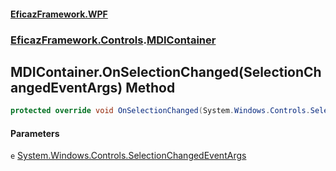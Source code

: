 #### [EficazFramework.WPF](EficazFrameworkWPF.md 'EficazFramework WPF')
### [EficazFramework.Controls](EficazFrameworkWPF.md#EficazFramework.Controls 'EficazFramework.Controls').[MDIContainer](EficazFramework.Controls/MDIContainer.md 'EficazFramework.Controls.MDIContainer')

## MDIContainer.OnSelectionChanged(SelectionChangedEventArgs) Method

```csharp
protected override void OnSelectionChanged(System.Windows.Controls.SelectionChangedEventArgs e);
```
#### Parameters

<a name='EficazFramework.Controls.MDIContainer.OnSelectionChanged(System.Windows.Controls.SelectionChangedEventArgs).e'></a>

`e` [System.Windows.Controls.SelectionChangedEventArgs](https://docs.microsoft.com/en-us/dotnet/api/System.Windows.Controls.SelectionChangedEventArgs 'System.Windows.Controls.SelectionChangedEventArgs')